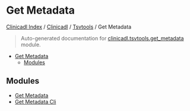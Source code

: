 # Get Metadata

[Clinicadl Index](../../../README.md#clinicadl-index) /
[Clinicadl](../../index.md#clinicadl) /
[Tsvtools](../index.md#tsvtools) /
Get Metadata

> Auto-generated documentation for [clinicadl.tsvtools.get_metadata](../../../../clinicadl/tsvtools/get_metadata/__init__.py) module.

- [Get Metadata](#get-metadata)
  - [Modules](#modules)

## Modules

- [Get Metadata](./get_metadata.md)
- [Get Metadata Cli](./get_metadata_cli.md)